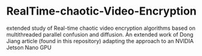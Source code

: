 # RealTime-chaotic-Video-Encryption
extended study of Real-time chaotic video encryption algorithms based on multithreaded parallel confusion and diffusion. An extended work of Dong Jiang article (found in this repository) adapting the approach to an NVIDIA Jetson Nano GPU
